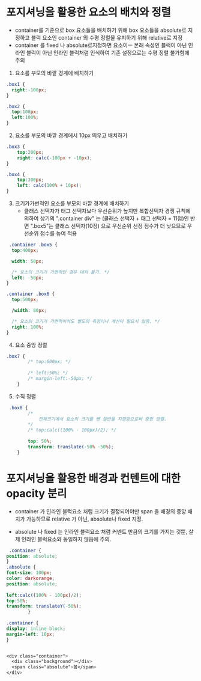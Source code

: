 # 포지셔닝을 활용한 요소의 배치와 정렬

- container를 기준으로 box 요소들을 배치하기 위해 box 요소들을 absolute로 지정하고 블럭 요소인 container 의 수평 정렬울 유지하기 위해 relative로 지정
- container 를 fixed 나 absolute로지정하면 요소이ㅡ 본래 속성인 블럭이 아닌 인라인 블럭이 아닌 인라인 블럭처럼 인식하여 기존 설정으로는 수평 정렬 불가함에 주의

1) 요소를 부모의 바깥 경계에 배치하기
```css
.box1 {
  right:-100px;
}

.box2 {
  top:100px;
  left:100%;
}
```
2) 요소를 부모의 바깥 경계에서 10px 띄우고 배치하기
```css
.box3 {
    top:200px;
    right: calc(-100px + -10px);
}

.box4 {
    top:300px;
    left: calc(100% + 10px);
}
```
3) 크기가가변적인 요소를 부모의 바깥 경계에 배치하기
   - 클래스 선택자가 태그 선택자보다 우선순위가 높지만 복합선택자 경쟁 규칙에 의하여 상기의 ".container div" 는 (클래스 선택자 + 태그 선택자 = 11점)인 반면
  ".box5"는 클래스 선택자(10정) 으로 우선순위 선정 점수가 더 낮으므로 우선순위 점수를 높여 적용
```css
 .container .box5 {
  top:400px;

  width: 50px;

  /* 요소의 크기가 가변적인 경우 대처 불가. */
  left: -50px;
}

.container .box6 {
  top:500px;

  /width: 80px;

  /* 요소의 크기가 가변적이어도 별도의 측정이나 계산이 필요치 않음. */
  right: 100%;
}
```

4) 요소 중앙 정렬
```css
.box7 {
        /* top:600px; */
    
        /* left:50%; */
        /* margin-left:-50px; */
    }
```
5) 수직 정렬
```css
 .box8 {
        /* 
            전체크기에서 요소의 크기를 뺀 절반을 지정함으로써 중앙 정렬.
        */
        /* top:calc((100% - 100px)/2); */
        
        top: 50%;
        transform: translate(-50% -50%);
    }
```





# 포지셔닝을 활용한 배경과 컨텐트에 대한 opacity 분리

- container 가 인라인 블럭요소 처럼 크기가 결정되어야만 span 을 배경의 중앙 배치가 가능하므로 relative 가 아닌, absolute나 fixed 지정.

- absolute 나 fixed 는 인라인 블럭요소 처럼 커넨트 만큼의 크기를 가지는 것뿐, 살제 인라인 블럭요소와 동일하지 않음에 주의.


```css
 .container {
position: absolute;
}
.absolute {
font-size: 100px;
color: darkorange;
position: absolute;
    
left:calc((100% - 100px)/2);
top:50%;
transform: translateY(-50%);
        }
 
.container {
display: inline-block;
margin-left: 10px;
}


<div class="container">
  <div class="background"></div>
  <span class="absolute">봄</span>
</div>

```

















